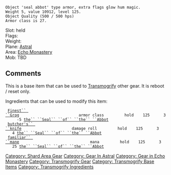     Object 'seal abbot' type armor, extra flags glow hum magic.
    Weight 5, value 10912, level 125.
    Object Quality (500 / 500 hps) 
    Armor class is 27.

Slot: held  
Flags:  
Weight:  
Plane: [Astral](:Category:_Astral.md "wikilink")  
Area: [Echo Monastery](:Category:Echo_Monastery.md "wikilink")  
Mob: TBD  

## Comments

This is a base item that can be used to
[Transmogrify](transmogrify.md "wikilink") other gear. It is reboot /
reset only.

Ingredients that can be used to modify this item:

` `[`Finest`` ``Grog`](Finest_Grog "wikilink")`                          armor class         hold    125      3     -5 `[`the`` ``Seal`` ``of`` ``the`` ``Abbot`](the_Seal_of_the_Abbot "wikilink")  
` `[`butcher's`` ``knife`](butcher's_knife "wikilink")`                      damage roll         hold    125      3      4 `[`the`` ``Seal`` ``of`` ``the`` ``Abbot`](the_Seal_of_the_Abbot "wikilink")  
` `[`familiar`` ``mane`](familiar_mane "wikilink")`                               mana         hold    125      3     25 `[`the`` ``Seal`` ``of`` ``the`` ``Abbot`](the_Seal_of_the_Abbot "wikilink")

[Category: Shard Area Gear](Category:_Shard_Area_Gear "wikilink")
[Category: Gear In Astral](Category:_Gear_In_Astral "wikilink")
[Category: Gear in Echo
Monastery](Category:_Gear_in_Echo_Monastery "wikilink") [Category:
Transmogrify Gear](Category:_Transmogrify_Gear "wikilink") [Category:
Transmogrify Base Items](Category:_Transmogrify_Base_Items "wikilink")
[Category: Transmogrify
Ingredients](Category:_Transmogrify_Ingredients "wikilink")

